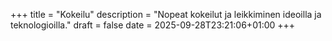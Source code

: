 +++
title = "Kokeilu"
description = "Nopeat kokeilut ja leikkiminen ideoilla ja teknologioilla."
draft = false
date = 2025-09-28T23:21:06+01:00
+++